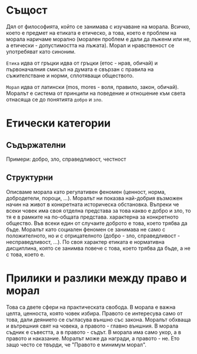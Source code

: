 # Същост
Дял от философията, който се занимава с изучаване на морала. Всичко, което е предмет
на етиката е етическо, а това, което е проблем на морала наричаме морално (морален
проблем е дали да лъженм или не, а етически - допустимостта на лъжата). Морал и 
нравственост се употребяват като синоним.

```Етика``` идва от гръцки идва от гръцки (етос - нрав, обичай) и първоначалния
смисъл на думата е свързан с правила на съжителстване и норми, сплотяващи обществото.

```Морал``` идва от латински (mos, mores - воля, правило, закон, обичай). Моралът
е система от принципи на поведение и отношение към света отнасяща се до понятията
```добро``` и ```зло```.

# Етически категории
## Съдържателни
Примери: добро, зло, справедливост, честност

## Структурни
Описваме морала като регулативен феномен (ценност, норма, добродетели, пороци, ...).
Моралът ни показва най-добрия възможен начин на живот в конкретната историческа
обстановка. Въпреки че всеки човек има своя отделна представа за това какво е добро
и зло, то тя е в рамките на по-общата представа. характерна за конкретното общество.
Във всеки един от случаите доброто е това, което трябва да бъде. Моралът като
социален феномен се занимава не само с положителното, но и с отрицателното
(добро - зло, справедливост - несправедливост, ...). По своя характер етиката е
нормативна дисциплина, която се занимва повече с това, което трябва да бъде, а не
с това, което е.

# Прилики и разлики между право и морал
Това са двете сфери на практическата свобода. В морала е важна целта, ценноста, която
човек избира. Правото се интересува само от това, дали деянието се съгласува външно
със закона. Моралът обхваща и вътрешния свят на човека, а правото - главно външния.
В морала съдник е съвестта, а в правото - съдът. В морала има само укор, а в правото
и наказание. Моралът може да награди, а правото - не. Ето защо често се твърди, че
"Правото е минимум морал".